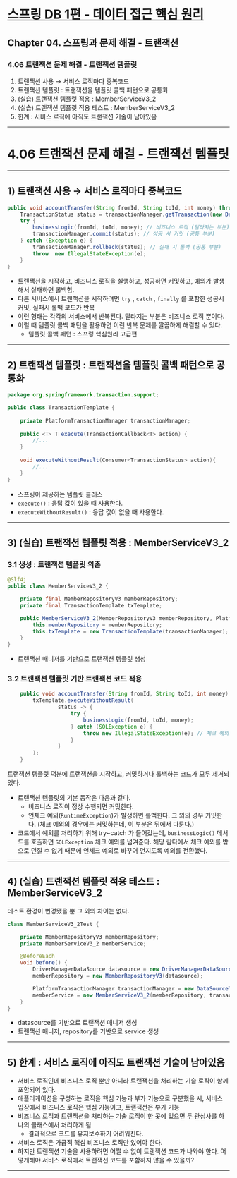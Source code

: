 # <a href = "../README.md" target="_blank">스프링 DB 1편 - 데이터 접근 핵심 원리</a>
## Chapter 04. 스프링과 문제 해결 - 트랜잭션
### 4.06 트랜잭션 문제 해결 - 트랜잭션 템플릿
1) 트랜잭션 사용 → 서비스 로직마다 중복코드
2) 트랜잭션 템플릿 : 트랜잭션을 템플릿 콜백 패턴으로 공통화
3) (실습) 트랜잭션 템플릿 적용 : MemberServiceV3_2
4) (실습) 트랜잭션 템플릿 적용 테스트 : MemberServiceV3_2
5) 한계 : 서비스 로직에 아직도 트랜잭션 기술이 남아있음

---

# 4.06 트랜잭션 문제 해결 - 트랜잭션 템플릿

---

## 1) 트랜잭션 사용 → 서비스 로직마다 중복코드
```java
public void accountTransfer(String fromId, String toId, int money) throws SQLException {
    TransactionStatus status = transactionManager.getTransaction(new DefaultTransactionDefinition()); // (공통 부분)
    try {
        businessLogic(fromId, toId, money); // 비즈니스 로직 (달라지는 부분)
        transactionManager.commit(status); // 성공 시 커밋 (공통 부분)
    } catch (Exception e) {
        transactionManager.rollback(status); // 실패 시 롤백 (공통 부분)
        throw  new IllegalStateException(e);
    }
}
```
- 트랜잭션을 시작하고, 비즈니스 로직을 실행하고, 성공하면 커밋하고, 예외가 발생해서 실패하면 롤백함.
- 다른 서비스에서 트랜잭션을 시작하려면 `try` , `catch` , `finally` 를 포함한 성공시 커밋, 실패시 롤백 코드가 반복
- 이런 형태는 각각의 서비스에서 반복된다. 달라지는 부분은 비즈니스 로직 뿐이다.
- 이럴 때 템플릿 콜백 패턴을 활용하면 이런 반복 문제를 깔끔하게 해결할 수 있다.
  - 템플릿 콜백 패턴 : 스프링 핵심원리 고급편

---

## 2) 트랜잭션 템플릿 : 트랜잭션을 템플릿 콜백 패턴으로 공통화
```java
package org.springframework.transaction.support;

public class TransactionTemplate {
    
    private PlatformTransactionManager transactionManager;
    
    public <T> T execute(TransactionCallback<T> action) {
        //...
    }
    
    void executeWithoutResult(Consumer<TransactionStatus> action){
        //...
    }
}

```
- 스프링이 제공하는 템플릿 클래스
- `execute()` : 응답 값이 있을 때 사용한다.
- `executeWithoutResult()` : 응답 값이 없을 때 사용한다.

---

## 3) (실습) 트랜잭션 템플릿 적용 : MemberServiceV3_2

### 3.1 생성 : 트랜잭션 템플릿 의존
```java
@Slf4j
public class MemberServiceV3_2 {

    private final MemberRepositoryV3 memberRepository;
    private final TransactionTemplate txTemplate;

    public MemberServiceV3_2(MemberRepositoryV3 memberRepository, PlatformTransactionManager transactionManager) {
        this.memberRepository = memberRepository;
        this.txTemplate = new TransactionTemplate(transactionManager);
    }
}
```
- 트랜잭션 매니저를 기반으로 트랜잭션 템플릿 생성

### 3.2 트랜잭션 템플릿 기반 트랜잭션 코드 적용
```java
    public void accountTransfer(String fromId, String toId, int money) {
        txTemplate.executeWithoutResult(
                status -> {
                    try {
                        businessLogic(fromId, toId, money);
                    } catch (SQLException e) {
                        throw new IllegalStateException(e); // 체크 예외인 SQLException을 언체크 예외로 전환
                    }
                }
        );
    }
```
트랜잭션 템플릿 덕분에 트랜잭션을 시작하고, 커밋하거나 롤백하는 코드가 모두 제거되었다.  
- 트랜잭션 템플릿의 기본 동작은 다음과 같다.  
  - 비즈니스 로직이 정상 수행되면 커밋한다.
  - 언체크 예외(`RuntimeException`)가 발생하면 롤백한다. 그 외의 경우 커밋한다. (체크 예외의 경우에는 커밋하는데, 이 부분은 뒤에서 다룬다.)
- 코드에서 예외를 처리하기 위해 try~catch 가 들어갔는데, `businessLogic()` 메서드를 호출하면 `SQLException` 체크 예외를 넘겨준다. 해당 람다에서 체크 예외를 밖으로 던질 수 없기 때문에 언체크 예외로 바꾸어 던지도록 예외를 전환했다.

---

## 4) (실습) 트랜잭션 템플릿 적용 테스트 : MemberServiceV3_2

테스트 환경이 변경됐을 뿐 그 외의 차이는 없다.

```java
class MemberServiceV3_2Test {

    private MemberRepositoryV3 memberRepository;
    private MemberServiceV3_2 memberService;

    @BeforeEach
    void before() {
        DriverManagerDataSource datasource = new DriverManagerDataSource(URL, USERNAME, PASSWORD);
        memberRepository = new MemberRepositoryV3(datasource);

        PlatformTransactionManager transactionManager = new DataSourceTransactionManager(datasource);
        memberService = new MemberServiceV3_2(memberRepository, transactionManager);
    }
}
```
- datasource를 기반으로 트랜잭션 매니저 생성
- 트랜잭션 매니저, repository를 기반으로 service 생성

---

## 5) 한계 : 서비스 로직에 아직도 트랜잭션 기술이 남아있음
- 서비스 로직인데 비즈니스 로직 뿐만 아니라 트랜잭션을 처리하는 기술 로직이 함께 포함되어 있다.
- 애플리케이션을 구성하는 로직을 핵심 기능과 부가 기능으로 구분했을 시, 서비스 입장에서 비즈니스 로직은 핵심 기능이고, 트랜잭션은 부가 기능
- 비즈니스 로직과 트랜잭션을 처리하는 기술 로직이 한 곳에 있으면 두 관심사를 하나의 클래스에서 처리하게 됨
  - 결과적으로 코드를 유지보수하기 어려워진다.
- 서비스 로직은 가급적 핵심 비즈니스 로직만 있어야 한다.
- 하지만 트랜잭션 기술을 사용하려면 어쩔 수 없이 트랜잭션 코드가 나와야 한다. 어떻게해야 서비스 로직에서 트랜잭션 코드를 포함하지 않을 수 있을까?

---